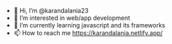 - 👋 Hi, I’m @karandalania23
- 👀 I’m interested in web/app development
- 🌱 I’m currently learning javascript and its frameworks
- 📫 How to reach me https://karandalania.netlify.app/
